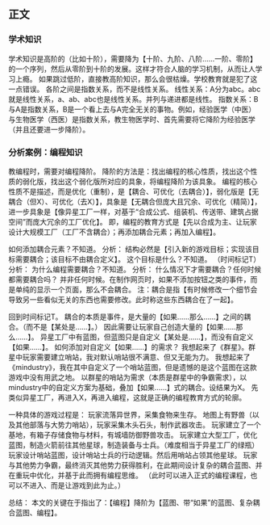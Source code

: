 ## 正文
### 学术知识
学术知识是高阶的（比如十阶），需要降为【十阶、九阶、八阶……一阶、零阶】的一个序列，然后从零阶到十阶的发展。这样才符合人脑的学习机制，从而让人学习上瘾。
如果跳过低阶，直接教高阶知识，那么会很枯燥。学校教育就是犯了这一点错误。 
各阶之间是指数关系，而不是线性关系。
线性关系：A分为abc。abc就是线性关系，a、ab、abc也是线性关系。并列与递进都是线性。
指数关系：B与A是指数关系，B是一个看上去与A完全无关的事物。例如，经验医学（中医）与生物医学（西医）是指数关系，教生物医学时、首先需要将它降阶为经验医学（并且还要进一步降阶）。
### 分析案例：编程知识
教编程时，需要对编程降阶。
降阶的方法是：找出编程的核心性质，找出这个性质的弱化版，找出这个弱化版所对应的具象，将编程降阶为该具象。
编程的核心性质不是描述，而是优化（重制），是【耦合、可优化（去耦合）】，弱化版是【无耦合（但X）、可优化（去X）】，具象是【无耦合但庞大且冗余、可优化（精简）】，进一步具象是【像异星工厂一样，对基于“合成公式、组装机、传送带、建筑占据空间”而庞大冗余的工厂优化】。
即，编程的教育方式是【先以合成为主、让玩家设计大规模工厂（工厂不含耦合）；再添加耦合元素；再加入编程】。

如何添加耦合元素？不知道。
分析： 
结构必然是【引入新的游戏目标；实现该目标需要耦合；该目标不由耦合定义】。
这个目标是什么？不知道。
（时间标记T）
分析：
为什么编程需要耦合？不知道。
分析： 
什么情况下才需要耦合？任何时候都需要耦合吗？
并非任何时候。在制作网页时，如果不添加按钮之类的事件，而是单纯的显示一个页面，那么不会耦合。
注：耦合是指【有时候修改一个细节会导致另一些看似无关的东西也需要修改。此时称这些东西耦合在了一起】。

回到时间标记T。
耦合的本质是事件，是大量的【如果……那么……】之间的耦合。（而不是【某处是……】。） 
因此需要让玩家自己创造大量的【如果……那么……】。
异星工厂中有蓝图，但蓝图只是自定义【某处是……】，而没有自定义【如果……】。
如何添加对自定义【如果……】的需求？
我想起来了《群星》。群星中玩家需要建立哨站，我对默认哨站很不满意、但又无能为力。
我想起来了《mindustry》，我在其中自定义了一个哨站蓝图，但是遗憾的是这个蓝图在这款游戏中没有用武之地。
以群星的哨站为需求（本质是群星中的争霸需求），以mindustry中的自定义方案为基础，叠加【如果……】式的耦合。设结果为X。
先类似异星工厂，再进入X，再进入编程，这就是正确的编程教育方式的轮廓。  

一种具体的游戏过程是：
玩家流落异世界，采集食物来生存。
地图上有野兽（以及其他部落与大势力哨站），玩家采集木头石头，制作武器攻击。
玩家建立了一个基地，有箱子存储食物与材料，有城墙防御野兽攻击。
玩家建立大型工厂，优化蓝图，制造火箭前往其他星球，制造装备与士兵。（难度相当于异星工厂的绿瓶）
玩家设计哨站蓝图，设计哨站士兵的行动逻辑。然后用哨站占领其他星球。
玩家与其他势力争霸，最终消灭其他势力获得胜利，在此期间设计复杂的耦合蓝图、并在重玩中优化，并基于此而拥有编程思维。 
（此时可以进入正式的编程课程，也可以不进入、而是让游戏到此为止。）  

总结： 本文的关键在于指出了：【编程】降阶为【蓝图、带“如果”的蓝图、复杂耦合蓝图、编程】。